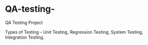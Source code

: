 # QA-testing-
QA Testing Project

Types of Testing - Unit Testing, Regression Testing, System Testing, Integration Testing.
